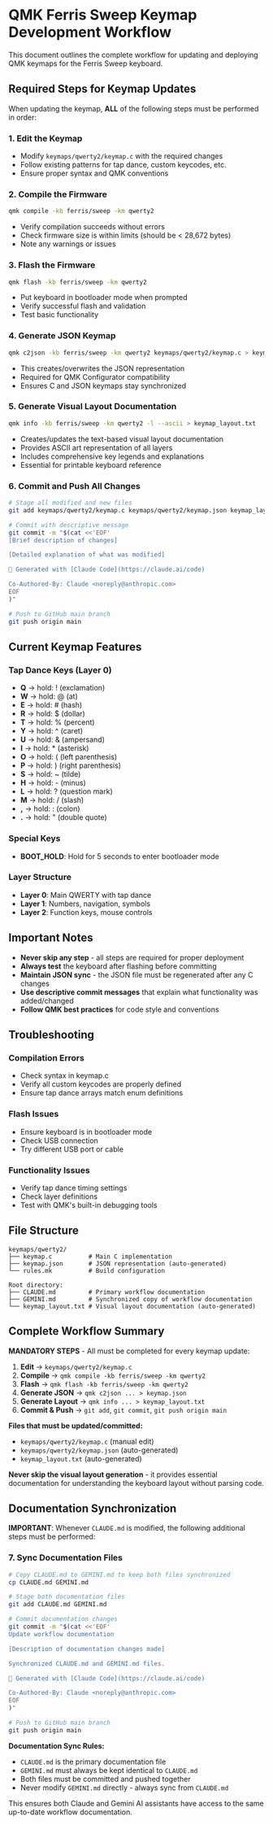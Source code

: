 # QMK Ferris Sweep Keymap Development Workflow

This document outlines the complete workflow for updating and deploying QMK keymaps for the Ferris Sweep keyboard.

## Required Steps for Keymap Updates

When updating the keymap, **ALL** of the following steps must be performed in order:

### 1. Edit the Keymap
- Modify `keymaps/qwerty2/keymap.c` with the required changes
- Follow existing patterns for tap dance, custom keycodes, etc.
- Ensure proper syntax and QMK conventions

### 2. Compile the Firmware
```bash
qmk compile -kb ferris/sweep -km qwerty2
```
- Verify compilation succeeds without errors
- Check firmware size is within limits (should be < 28,672 bytes)
- Note any warnings or issues

### 3. Flash the Firmware
```bash
qmk flash -kb ferris/sweep -km qwerty2
```
- Put keyboard in bootloader mode when prompted
- Verify successful flash and validation
- Test basic functionality

### 4. Generate JSON Keymap
```bash
qmk c2json -kb ferris/sweep -km qwerty2 keymaps/qwerty2/keymap.c > keymaps/qwerty2/keymap.json
```
- This creates/overwrites the JSON representation
- Required for QMK Configurator compatibility
- Ensures C and JSON keymaps stay synchronized

### 5. Generate Visual Layout Documentation
```bash
qmk info -kb ferris/sweep -km qwerty2 -l --ascii > keymap_layout.txt
```
- Creates/updates the text-based visual layout documentation
- Provides ASCII art representation of all layers
- Includes comprehensive key legends and explanations
- Essential for printable keyboard reference

### 6. Commit and Push All Changes
```bash
# Stage all modified and new files
git add keymaps/qwerty2/keymap.c keymaps/qwerty2/keymap.json keymap_layout.txt

# Commit with descriptive message
git commit -m "$(cat <<'EOF'
[Brief description of changes]

[Detailed explanation of what was modified]

🤖 Generated with [Claude Code](https://claude.ai/code)

Co-Authored-By: Claude <noreply@anthropic.com>
EOF
)"

# Push to GitHub main branch
git push origin main
```

## Current Keymap Features

### Tap Dance Keys (Layer 0)
- **Q** → hold: ! (exclamation)
- **W** → hold: @ (at)
- **E** → hold: # (hash)
- **R** → hold: $ (dollar)
- **T** → hold: % (percent)
- **Y** → hold: ^ (caret)
- **U** → hold: & (ampersand)
- **I** → hold: * (asterisk)
- **O** → hold: ( (left parenthesis)
- **P** → hold: ) (right parenthesis)
- **S** → hold: ~ (tilde)
- **H** → hold: - (minus)
- **L** → hold: ? (question mark)
- **M** → hold: / (slash)
- **,** → hold: : (colon)
- **.** → hold: " (double quote)

### Special Keys
- **BOOT_HOLD**: Hold for 5 seconds to enter bootloader mode

### Layer Structure
- **Layer 0**: Main QWERTY with tap dance
- **Layer 1**: Numbers, navigation, symbols
- **Layer 2**: Function keys, mouse controls

## Important Notes

- **Never skip any step** - all steps are required for proper deployment
- **Always test** the keyboard after flashing before committing
- **Maintain JSON sync** - the JSON file must be regenerated after any C changes
- **Use descriptive commit messages** that explain what functionality was added/changed
- **Follow QMK best practices** for code style and conventions

## Troubleshooting

### Compilation Errors
- Check syntax in keymap.c
- Verify all custom keycodes are properly defined
- Ensure tap dance arrays match enum definitions

### Flash Issues
- Ensure keyboard is in bootloader mode
- Check USB connection
- Try different USB port or cable

### Functionality Issues
- Verify tap dance timing settings
- Check layer definitions
- Test with QMK's built-in debugging tools

## File Structure
```
keymaps/qwerty2/
├── keymap.c          # Main C implementation
├── keymap.json       # JSON representation (auto-generated)
└── rules.mk          # Build configuration

Root directory:
├── CLAUDE.md         # Primary workflow documentation
├── GEMINI.md         # Synchronized copy of workflow documentation
└── keymap_layout.txt # Visual layout documentation (auto-generated)
```

## Complete Workflow Summary

**MANDATORY STEPS** - All must be completed for every keymap update:

1. **Edit** → `keymaps/qwerty2/keymap.c`
2. **Compile** → `qmk compile -kb ferris/sweep -km qwerty2`
3. **Flash** → `qmk flash -kb ferris/sweep -km qwerty2`
4. **Generate JSON** → `qmk c2json ... > keymap.json`
5. **Generate Layout** → `qmk info ... > keymap_layout.txt`
6. **Commit & Push** → `git add`, `git commit`, `git push origin main`

**Files that must be updated/committed:**
- `keymaps/qwerty2/keymap.c` (manual edit)
- `keymaps/qwerty2/keymap.json` (auto-generated)
- `keymap_layout.txt` (auto-generated)

**Never skip the visual layout generation** - it provides essential documentation for understanding the keyboard layout without parsing code.

## Documentation Synchronization

**IMPORTANT**: Whenever `CLAUDE.md` is modified, the following additional steps must be performed:

### 7. Sync Documentation Files
```bash
# Copy CLAUDE.md to GEMINI.md to keep both files synchronized
cp CLAUDE.md GEMINI.md

# Stage both documentation files
git add CLAUDE.md GEMINI.md

# Commit documentation changes
git commit -m "$(cat <<'EOF'
Update workflow documentation

[Description of documentation changes made]

Synchronized CLAUDE.md and GEMINI.md files.

🤖 Generated with [Claude Code](https://claude.ai/code)

Co-Authored-By: Claude <noreply@anthropic.com>
EOF
)"

# Push to GitHub main branch
git push origin main
```

**Documentation Sync Rules:**
- `CLAUDE.md` is the primary documentation file
- `GEMINI.md` must always be kept identical to `CLAUDE.md`
- Both files must be committed and pushed together
- Never modify `GEMINI.md` directly - always sync from `CLAUDE.md`

This ensures both Claude and Gemini AI assistants have access to the same up-to-date workflow documentation.